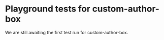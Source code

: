 # Playground tests for custom-author-box
We are still awaiting the first test run for custom-author-box.
